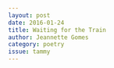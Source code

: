 ```yaml
---
layout: post 
date: 2016-01-24
title: Waiting for the Train
author: Jeannette Gomes
category: poetry
issue: tammy
---
```

